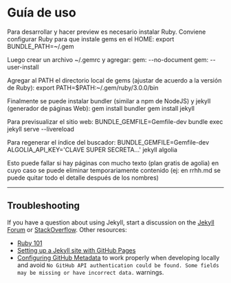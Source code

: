 # Guía de uso

Para desarrollar y hacer preview es necesario instalar Ruby. Conviene configurar Ruby para que instale gems en el HOME:
    export BUNDLE_PATH=~/.gem

Luego crear un archivo ~/.gemrc y agregar:
    gem: --no-document
    gem: --user-install


Agregar al PATH el directorio local de gems (ajustar de acuerdo a la versión de Ruby): 
    export PATH=$PATH:~/.gem/ruby/3.0.0/bin

Finalmente se puede instalar bundler (similar a npm de NodeJS) y jekyll (generador de páginas Web):
    gem install bundler
    gem install jekyll

Para previsualizar el sitio web:
    BUNDLE_GEMFILE=Gemfile-dev bundle exec jekyll serve --livereload

Para regenerar el índice del buscador:
    BUNDLE_GEMFILE=Gemfile-dev ALGOLIA_API_KEY='CLAVE SUPER SECRETA...' jekyll algolia

Esto puede fallar si hay páginas con mucho texto (plan gratis de agolia) en cuyo caso se puede eliminar temporariamente contenido (ej: en rrhh.md se puede quitar todo el detalle después de los nombres) 

---

## Troubleshooting

If you have a question about using Jekyll, start a discussion on the [Jekyll Forum](https://talk.jekyllrb.com/) or [StackOverflow](https://stackoverflow.com/questions/tagged/jekyll). Other resources:

- [Ruby 101](https://jekyllrb.com/docs/ruby-101/)
- [Setting up a Jekyll site with GitHub Pages](https://jekyllrb.com/docs/github-pages/)
- [Configuring GitHub Metadata](https://github.com/jekyll/github-metadata/blob/master/docs/configuration.md#configuration) to work properly when developing locally and avoid `No GitHub API authentication could be found. Some fields may be missing or have incorrect data.` warnings.
